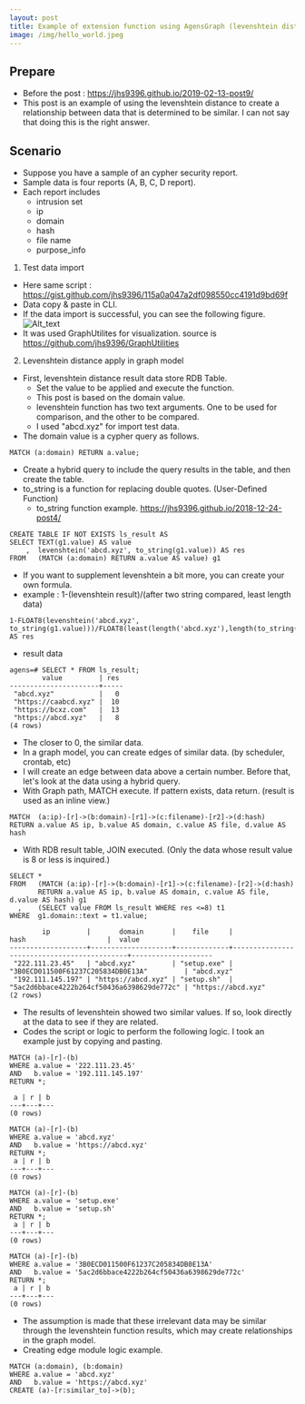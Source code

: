 ```yaml
---
layout: post
title: Example of extension function using AgensGraph (levenshtein distance) 2 to 2
image: /img/hello_world.jpeg
---
```


## Prepare
- Before the post : <https://jhs9396.github.io/2019-02-13-post9/>
- This post is an example of using the levenshtein distance to create a relationship between data that is determined to be similar. I can not say that doing this is the right answer.

## Scenario
- Suppose you have a sample of an cypher security report.
- Sample data is four reports (A, B, C, D report). 
- Each report includes 
    - intrusion set
    - ip
    - domain
    - hash
    - file name
    - purpose_info

1) Test data import
- Here same script : <https://gist.github.com/jhs9396/115a0a047a2df098550cc4191d9bd69f>
- Data copy & paste in CLI.
- If the data import is successful, you can see the following figure.
![Alt_text](https://github.com/jhs9396/jhs9396.github.io/blob/master/img/graph_widget_1.png?raw=true)
- It was used GraphUtilites for visualization. source is <https://github.com/jhs9396/GraphUtilities>

2) Levenshtein distance apply in graph model
- First, levenshtein distance result data store RDB Table.
    - Set the value to be applied and execute the function.
    - This post is based on the domain value.
    - levenshtein function has two text arguments. One to be used for comparison, and the other to be compared.
    - I used "abcd.xyz" for import test data.
- The domain value is a cypher query as follows.
````
MATCH (a:domain) RETURN a.value;
````
- Create a hybrid query to include the query results in the table, and then create the table.
- to_string is a function for replacing double quotes. (User-Defined Function)
    - to_string function example. <https://jhs9396.github.io/2018-12-24-post4/>
````
CREATE TABLE IF NOT EXISTS ls_result AS
SELECT TEXT(g1.value) AS value
    ,  levenshtein('abcd.xyz', to_string(g1.value)) AS res
FROM   (MATCH (a:domain) RETURN a.value AS value) g1
````
- If you want to supplement levenshtein a bit more, you can create your own formula.
- example : 1-(levenshtein result)/(after two string compared, least length data)
````
1-FLOAT8(levenshtein('abcd.xyz', to_string(g1.value)))/FLOAT8(least(length('abcd.xyz'),length(to_string(g1.value)))) AS res
````

- result data 
````
agens=# SELECT * FROM ls_result;
        value         | res
----------------------+-----
 "abcd.xyz"           |   0
 "https://caabcd.xyz" |  10
 "https://bcxz.com"   |  13
 "https://abcd.xyz"   |   8
(4 rows)
````
- The closer to 0, the similar data.
- In a graph model, you can create edges of similar data. (by scheduler, crontab, etc)
- I will create an edge between data above a certain number. Before that, let's look at the data using a hybrid query.
- With Graph path, MATCH execute. If pattern exists, data return. (result is used as an inline view.)
````
MATCH  (a:ip)-[r]->(b:domain)-[r1]->(c:filename)-[r2]->(d:hash)
RETURN a.value AS ip, b.value AS domain, c.value AS file, d.value AS hash
````
- With RDB result table, JOIN executed. (Only the data whose result value is 8 or less is inquired.)
````
SELECT * 
FROM   (MATCH (a:ip)-[r]->(b:domain)-[r1]->(c:filename)-[r2]->(d:hash)
       RETURN a.value AS ip, b.value AS domain, c.value AS file, d.value AS hash) g1
  ,    (SELECT value FROM ls_result WHERE res <=8) t1 
WHERE  g1.domain::text = t1.value;

        ip         |       domain       |    file     |                    hash                    |  value
-------------------+--------------------+-------------+--------------------------------------------+--------------------
 "222.111.23.45"   | "abcd.xyz"         | "setup.exe" | "3B0ECD011500F61237C205834DB0E13A"         | "abcd.xyz"
 "192.111.145.197" | "https://abcd.xyz" | "setup.sh"  | "5ac2d6bbace4222b264cf50436a6398629de772c" | "https://abcd.xyz"
(2 rows)
````

- The results of levenshtein showed two similar values. If so, look directly at the data to see if they are related. 
- Codes the script or logic to perform the following logic. I took an example just by copying and pasting.
````
MATCH (a)-[r]-(b)
WHERE a.value = '222.111.23.45'
AND   b.value = '192.111.145.197'
RETURN *;

 a | r | b
---+---+---
(0 rows)

MATCH (a)-[r]-(b)
WHERE a.value = 'abcd.xyz'
AND   b.value = 'https://abcd.xyz'
RETURN *;
 a | r | b
---+---+---
(0 rows)

MATCH (a)-[r]-(b)
WHERE a.value = 'setup.exe'
AND   b.value = 'setup.sh'
RETURN *;
 a | r | b
---+---+---
(0 rows)

MATCH (a)-[r]-(b)
WHERE a.value = '3B0ECD011500F61237C205834DB0E13A'
AND   b.value = '5ac2d6bbace4222b264cf50436a6398629de772c'
RETURN *;
 a | r | b
---+---+---
(0 rows)
````
- The assumption is made that these irrelevant data may be similar through the levenshtein function results, which may create relationships in the graph model.
- Creating edge module logic example.
````
MATCH (a:domain), (b:domain)
WHERE a.value = 'abcd.xyz'
AND   b.value = 'https://abcd.xyz'
CREATE (a)-[r:similar_to]->(b);
````
